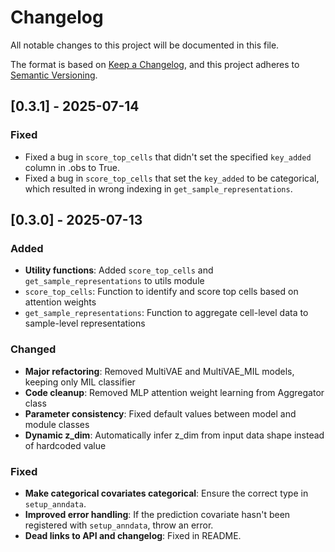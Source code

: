 # Changelog

All notable changes to this project will be documented in this file.

The format is based on [Keep a Changelog][],
and this project adheres to [Semantic Versioning][].

[keep a changelog]: https://keepachangelog.com/en/1.0.0/
[semantic versioning]: https://semver.org/spec/v2.0.0.html

## [0.3.1] - 2025-07-14

### Fixed

-   Fixed a bug in `score_top_cells` that didn't set the specified `key_added` column in .obs to True.
-   Fixed a bug in `score_top_cells` that set the `key_added` to be categorical, which resulted in wrong indexing in `get_sample_representations`.

## [0.3.0] - 2025-07-13

### Added

-   **Utility functions**: Added `score_top_cells` and `get_sample_representations` to utils module
-   `score_top_cells`: Function to identify and score top cells based on attention weights
-   `get_sample_representations`: Function to aggregate cell-level data to sample-level representations

### Changed

-   **Major refactoring**: Removed MultiVAE and MultiVAE_MIL models, keeping only MIL classifier
-   **Code cleanup**: Removed MLP attention weight learning from Aggregator class
-   **Parameter consistency**: Fixed default values between model and module classes
-   **Dynamic z_dim**: Automatically infer z_dim from input data shape instead of hardcoded value

### Fixed

-   **Make categorical covariates categorical**: Ensure the correct type in `setup_anndata`.
-   **Improved error handling**: If the prediction covariate hasn't been registered with `setup_anndata`, throw an error.
-   **Dead links to API and changelog**: Fixed in README.
